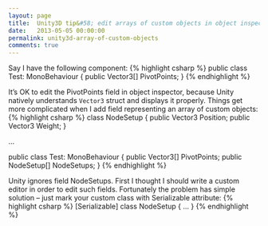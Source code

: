 ```yaml
---
layout: page
title:  Unity3D tip&#58; edit arrays of custom objects in object inspector
date:   2013-05-05 00:00:00
permalink: unity3d-array-of-custom-objects
comments: true
---
```


Say I have the following component:
{% highlight csharp %}
public class Test: MonoBehaviour
{
    public Vector3[] PivotPoints;
}
{% endhighlight %}

It’s OK to edit the PivotPoints field in object inspector, because Unity natively understands
`Vector3` struct and displays it properly. Things get more complicated when I add field representing an array of custom objects:
{% highlight csharp %}
class NodeSetup
{
    public Vector3 Position;
    public Vector3 Weight;
}

...

public class Test: MonoBehaviour
{
    public Vector3[] PivotPoints;
    public NodeSetup[] NodeSetups;
}
{% endhighlight %}

Unity ignores field NodeSetups. First I thought I should write a custom editor in order to edit such fields.
Fortunately the problem has simple solution – just mark your custom class with Serializable attribute:
{% highlight csharp %}
[Serializable]
class NodeSetup
{ ... }
{% endhighlight %}

